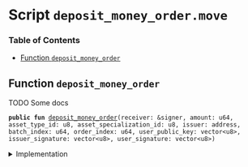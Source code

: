 
<a name="SCRIPT"></a>

# Script `deposit_money_order.move`

### Table of Contents

-  [Function `deposit_money_order`](#SCRIPT_deposit_money_order)



<a name="SCRIPT_deposit_money_order"></a>

## Function `deposit_money_order`

TODO Some docs


<pre><code><b>public</b> <b>fun</b> <a href="#SCRIPT_deposit_money_order">deposit_money_order</a>(receiver: &signer, amount: u64, asset_type_id: u8, asset_specialization_id: u8, issuer: address, batch_index: u64, order_index: u64, user_public_key: vector&lt;u8&gt;, issuer_signature: vector&lt;u8&gt;, user_signature: vector&lt;u8&gt;)
</code></pre>



<details>
<summary>Implementation</summary>


<pre><code><b>fun</b> <a href="#SCRIPT_deposit_money_order">deposit_money_order</a>(receiver: &signer,
                        amount: u64,
                        asset_type_id: u8,
                        asset_specialization_id: u8,
                        issuer: address,
                        batch_index: u64,
                        order_index: u64,
                        user_public_key: vector&lt;u8&gt;,
                        issuer_signature: vector&lt;u8&gt;,
                        user_signature: vector&lt;u8&gt;,
) {
    <a href="../../modules/doc/MoneyOrder.md#0x1_MoneyOrder_deposit_money_order">MoneyOrder::deposit_money_order</a>(receiver,
                                    <a href="../../modules/doc/MoneyOrder.md#0x1_MoneyOrder_money_order_descriptor">MoneyOrder::money_order_descriptor</a>(
                                        receiver,
                                        amount,
                                        asset_type_id,
                                        asset_specialization_id,
                                        issuer,
                                        batch_index,
                                        order_index,
                                        user_public_key),
                                    issuer_signature,
                                    user_signature);
}
</code></pre>



</details>
